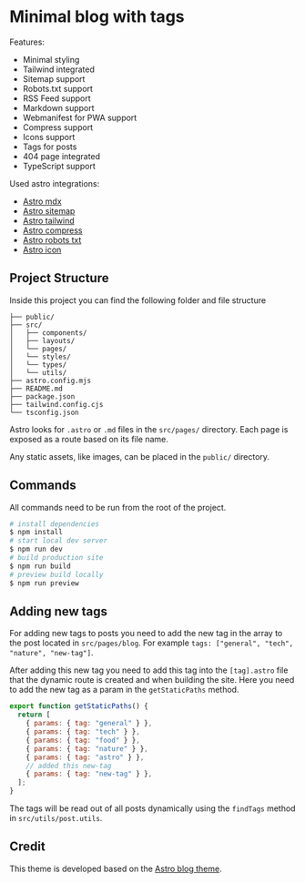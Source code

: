 # Minimal blog with tags

Features:

- Minimal styling
- Tailwind integrated
- Sitemap support
- Robots.txt support
- RSS Feed support
- Markdown support
- Webmanifest for PWA support
- Compress support
- Icons support
- Tags for posts
- 404 page integrated
- TypeScript support

Used astro integrations:

- [Astro mdx](https://docs.astro.build/en/guides/integrations-guide/mdx/)
- [Astro sitemap](https://docs.astro.build/en/guides/integrations-guide/sitemap/)
- [Astro tailwind](https://docs.astro.build/en/guides/integrations-guide/tailwind/)
- [Astro compress](https://github.com/Playform/astro-compress)
- [Astro robots txt](https://github.com/alextim/astro-lib/tree/main/packages/astro-robots-txt)
- [Astro icon](https://github.com/natemoo-re/astro-icon)

## Project Structure

Inside this project you can find the following folder and file structure

```
├── public/
├── src/
│   ├── components/
│   ├── layouts/
│   └── pages/
│   └── styles/
│   └── types/
│   └── utils/
├── astro.config.mjs
├── README.md
├── package.json
├── tailwind.config.cjs
└── tsconfig.json
```

Astro looks for `.astro` or `.md` files in the `src/pages/` directory. Each page is exposed as a route based on its file name.

Any static assets, like images, can be placed in the `public/` directory.

## Commands

All commands need to be run from the root of the project.

```bash
# install dependencies
$ npm install
# start local dev server
$ npm run dev
# build production site
$ npm run build
# preview build locally
$ npm run preview
```

## Adding new tags

For adding new tags to posts you need to add the new tag in the array to the post located in `src/pages/blog`. For example `tags: ["general", "tech", "nature", "new-tag"]`.

After adding this new tag you need to add this tag into the `[tag].astro` file that the dynamic route is created and when building the site. Here you need to add the new tag as a param in the `getStaticPaths` method.

```javascript
export function getStaticPaths() {
  return [
    { params: { tag: "general" } },
    { params: { tag: "tech" } },
    { params: { tag: "food" } },
    { params: { tag: "nature" } },
    { params: { tag: "astro" } },
    // added this new-tag
    { params: { tag: "new-tag" } },
  ];
}
```

The tags will be read out of all posts dynamically using the `findTags` method in `src/utils/post.utils`.

## Credit

This theme is developed based on the [Astro blog theme](https://github.com/withastro/astro/tree/main/examples/blog).
